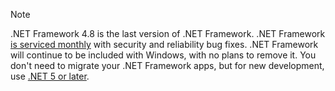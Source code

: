 > [!NOTE]
> .NET Framework 4.8 is the last version of .NET Framework. .NET Framework [is serviced monthly](https://devblogs.microsoft.com/dotnet/category/net-framework/) with security and reliability bug fixes. .NET Framework will continue to be included with Windows, with no plans to remove it. You don't need to migrate your .NET Framework apps, but for new development, use [.NET 5 or later](~/docs/core/introduction.md).
